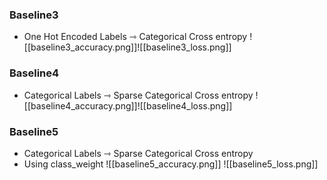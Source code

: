 ### Baseline3
- One Hot Encoded Labels ⇾ Categorical Cross entropy
![[baseline3_accuracy.png]]![[baseline3_loss.png]]
### Baseline4
- Categorical Labels ⇾ Sparse Categorical Cross entropy
![[baseline4_accuracy.png]]![[baseline4_loss.png]]
### Baseline5
- Categorical Labels ⇾ Sparse Categorical Cross entropy
- Using class_weight
![[baseline5_accuracy.png]]
![[baseline5_loss.png]]